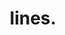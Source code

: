 ---
layout: post
main: false
status: not-ready
category: thoughts
subcategory: blog
back: thoughts.html
title: lines.
quote: Life is all about lines.
---